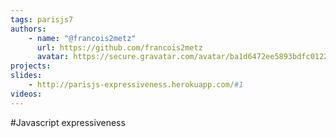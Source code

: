 ```yaml
---
tags: parisjs7
authors:
    - name: "@francois2metz"
      url: https://github.com/francois2metz
      avatar: https://secure.gravatar.com/avatar/ba1d6472ee5893bdfc012225e9afa263
projects:
slides:
    - http://parisjs-expressiveness.herokuapp.com/#1
videos:
---
```

#Javascript expressiveness
